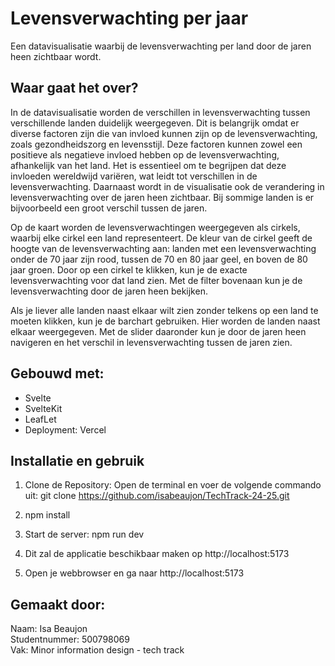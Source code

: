 # Levensverwachting per jaar
Een datavisualisatie waarbij de levensverwachting per land door de jaren heen zichtbaar wordt.

## Waar gaat het over?
In de datavisualisatie worden de verschillen in levensverwachting tussen verschillende landen duidelijk weergegeven. Dit is belangrijk omdat er diverse factoren zijn die van invloed kunnen zijn op de levensverwachting, zoals gezondheidszorg en levensstijl. Deze factoren kunnen zowel een positieve als negatieve invloed hebben op de levensverwachting, afhankelijk van het land. Het is essentieel om te begrijpen dat deze invloeden wereldwijd variëren, wat leidt tot verschillen in de levensverwachting.
Daarnaast wordt in de visualisatie ook de verandering in levensverwachting over de jaren heen zichtbaar. Bij sommige landen is er bijvoorbeeld een groot verschil tussen de jaren.

Op de kaart worden de levensverwachtingen weergegeven als cirkels, waarbij elke cirkel een land representeert. De kleur van de cirkel geeft de hoogte van de levensverwachting aan: landen met een levensverwachting onder de 70 jaar zijn rood, tussen de 70 en 80 jaar geel, en boven de 80 jaar groen. Door op een cirkel te klikken, kun je de exacte levensverwachting voor dat land zien. Met de filter bovenaan kun je de levensverwachting door de jaren heen bekijken.

Als je liever alle landen naast elkaar wilt zien zonder telkens op een land te moeten klikken, kun je de barchart gebruiken. Hier worden de landen naast elkaar weergegeven. Met de slider daaronder kun je door de jaren heen navigeren en het verschil in levensverwachting tussen de jaren zien.

## Gebouwd met:
- Svelte
- SvelteKit
- LeafLet
- Deployment: Vercel

## Installatie en gebruik
1. Clone de Repository: Open de terminal en voer de volgende commando uit:
git clone https://github.com/isabeaujon/TechTrack-24-25.git

2. npm install

3. Start de server: 
npm run dev

4. Dit zal de applicatie beschikbaar maken op http://localhost:5173

5. Open je webbrowser en ga naar http://localhost:5173



## Gemaakt door:
Naam: Isa Beaujon <br>
Studentnummer: 500798069 <br>
Vak: Minor information design - tech track
